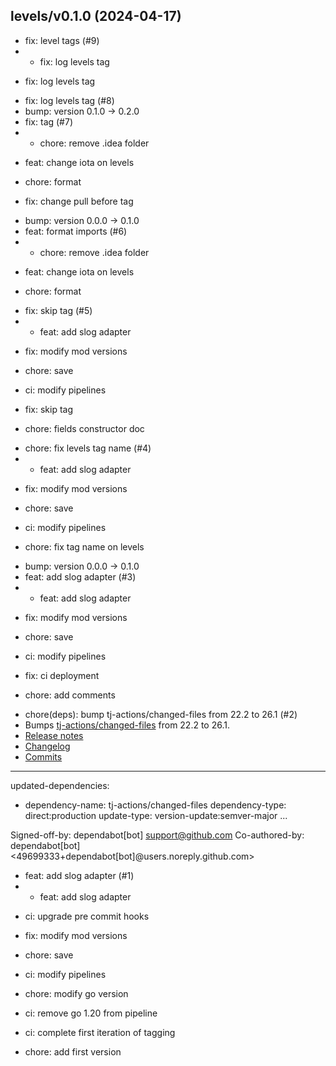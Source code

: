 ## levels/v0.1.0 (2024-04-17)


- fix: level tags (#9)
- * fix: log levels tag

* fix: log levels tag
- fix: log levels tag (#8)
- bump: version 0.1.0 → 0.2.0
- fix: tag (#7)
- * chore: remove .idea folder

* feat: change iota on levels

* chore: format

* fix: change pull before tag
- bump: version 0.0.0 → 0.1.0
- feat: format imports (#6)
- * chore: remove .idea folder

* feat: change iota on levels

* chore: format
- fix: skip tag (#5)
- * feat: add slog adapter

* fix: modify mod versions

* chore: save

* ci: modify pipelines

* fix: skip tag

* chore: fields constructor doc
- chore: fix levels tag name (#4)
- * feat: add slog adapter

* fix: modify mod versions

* chore: save

* ci: modify pipelines

* chore: fix tag name on levels
- bump: version 0.0.0 → 0.1.0
- feat: add slog adapter (#3)
- * feat: add slog adapter

* fix: modify mod versions

* chore: save

* ci: modify pipelines

* fix: ci deployment

* chore: add comments
- chore(deps): bump tj-actions/changed-files from 22.2 to 26.1 (#2)
- Bumps [tj-actions/changed-files](https://github.com/tj-actions/changed-files) from 22.2 to 26.1.
- [Release notes](https://github.com/tj-actions/changed-files/releases)
- [Changelog](https://github.com/tj-actions/changed-files/blob/main/HISTORY.md)
- [Commits](https://github.com/tj-actions/changed-files/compare/v22.2...v26.1)

---
updated-dependencies:
- dependency-name: tj-actions/changed-files
  dependency-type: direct:production
  update-type: version-update:semver-major
...

Signed-off-by: dependabot[bot] <support@github.com>
Co-authored-by: dependabot[bot] <49699333+dependabot[bot]@users.noreply.github.com>
- feat: add slog adapter (#1)
- * feat: add slog adapter

* ci: upgrade pre commit hooks

* fix: modify mod versions

* chore: save

* ci: modify pipelines

* chore: modify go version

* ci: remove go 1.20 from pipeline

* ci: complete first iteration of tagging
- chore: add first version
